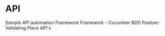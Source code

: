 # API
Sample API automation Framework
Framework - Cucumber BDD
Feature-    Validating Place API's  
